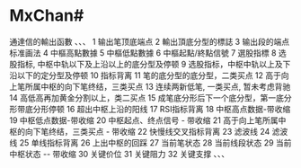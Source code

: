 # MxChan#
通達信的輸出函數
、、、
1 输出笔顶底端点
2 輸出頂底分型的標誌
3 输出段的端点标准画法
4 中樞高點數據
5 中樞低點數據
6 中樞起點/終點信號
7 選股指標
8 选股指标, 中枢中轨以下及上沿以上的底分型及停顿
9 选股指标，中枢中轨以上及下沿以下的定分型及停顿
10 指标背离
11 笔的底分型的底分型，二类买点
12 高于向上笔所属中枢的向下笔终结，三类买点
13 连续两新低笔, 一类买点, 暂未考虑背驰
14 高低高再加黄金分割以上，类二买点
15 成笔底分形后下一个底分型，第一底分形带底分形停顿
16 超出中枢上沿的阳线
17 RSI指标背离
18 中枢高点数据-带收缩
19 中枢低点数据-带收缩
20 中枢起点、终点信号 - 带收缩
21 高于向上笔所属中枢的向下笔终结，三类买点 - 带收缩
22 快慢线交叉指标背离
23 滤波线
24 滤波线
25 单线指标背离
26 上出中枢的回踩
27 当前笔状态
28 当前线段状态
29 当前中枢状态 -- 带收缩
30 关键价位
31 关键阻力
32 关键支撑
、、、
